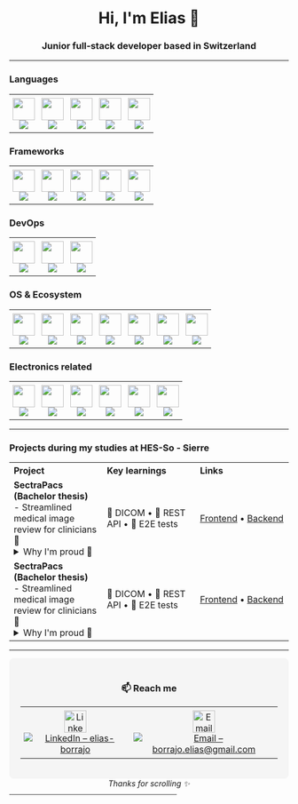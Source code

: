 <!-- EliasBorrajo/README.md -->

<h1 align="center">Hi, I'm Elias 👋</h1>

<h3 align="center">
  Junior full‑stack developer based in Switzerland
</h3>

---


### Languages
<table style="border-collapse:collapse;border:none;">
  <tr>
    <!-- Java -->
    <td align="center" style="border:none;padding:6px;">
      <a href="https://github.com/search?q=user%3AEliasBorrajo+java&type=repositories">
        <img src="https://skillicons.dev/icons?i=java" width="40"><br/>
        <img src="https://img.shields.io/badge/-Java-05122A?style=flat&logo=openjdk&logoColor=white"/>
      </a>
    </td>
    <!-- C# -->
    <td align="center" style="border:none;padding:6px;">
      <a href="https://github.com/search?q=user%3AEliasBorrajo+csharp&type=repositories">
        <img src="https://skillicons.dev/icons?i=cs" width="40"><br/>
        <img src="https://img.shields.io/badge/-C%23-05122A?style=flat&logo=csharp&logoColor=white"/>
      </a>
    </td>
    <!-- SQL -->
    <td align="center" style="border:none;padding:6px;">
      <a href="https://github.com/search?q=user%3AEliasBorrajo+sql&type=repositories">
        <img src="https://skillicons.dev/icons?i=mysql" width="40"><br/>
        <img src="https://img.shields.io/badge/-SQL-05122A?style=flat&logo=mysql&logoColor=white"/>
      </a>
    </td>
    <!-- Dart -->
    <td align="center" style="border:none;padding:6px;">
      <a href="https://github.com/search?q=user%3AEliasBorrajo+dart&type=repositories">
        <img src="https://skillicons.dev/icons?i=dart" width="40"><br/>
        <img src="https://img.shields.io/badge/-Dart-05122A?style=flat&logo=dart&logoColor=white"/>
      </a>
    </td>
    <!-- JavaScript -->
    <td align="center" style="border:none;padding:6px;">
      <a href="https://github.com/search?q=user%3AEliasBorrajo+javascript&type=repositories">
        <img src="https://skillicons.dev/icons?i=javascript" width="40"><br/>
        <img src="https://img.shields.io/badge/-JavaScript-05122A?style=flat&logo=javascript&logoColor=white"/>
      </a>
    </td>
  </tr>
</table>

### Frameworks
<table style="border-collapse:collapse;border:none;">
  <tr>
    <!-- ASP.NET -->
    <td align="center" style="border:none;padding:6px;">
      <a href="https://github.com/search?q=user%3AEliasBorrajo+asp.net&type=repositories">
        <img src="https://skillicons.dev/icons?i=dotnet" width="40"><br/>
        <img src="https://img.shields.io/badge/-ASP.NET-05122A?style=flat&logo=dotnet&logoColor=white"/>
      </a>
    </td>
    <!-- Flutter -->
    <td align="center" style="border:none;padding:6px;">
      <a href="https://github.com/search?q=user%3AEliasBorrajo+dart&type=repositories">
        <img src="https://skillicons.dev/icons?i=flutter" width="40"><br/>
        <img src="https://img.shields.io/badge/-Flutter-05122A?style=flat&logo=flutter&logoColor=white"/>
      </a>
    </td>
    <!-- React -->
    <td align="center" style="border:none;padding:6px;">
      <a href="https://github.com/search?q=user%3AEliasBorrajo+reactjs&type=repositories">
        <img src="https://skillicons.dev/icons?i=react" width="40"><br/>
        <img src="https://img.shields.io/badge/-React-05122A?style=flat&logo=react&logoColor=white"/>
      </a>
    </td>
    <!-- Android Studio -->
    <td align="center" style="border:none;padding:6px;">
      <a href="https://github.com/search?q=user%3AEliasBorrajo+android&type=repositories">
        <img src="https://skillicons.dev/icons?i=androidstudio" width="40"><br/>
        <img src="https://img.shields.io/badge/-Android-05122A?style=flat&logo=android&logoColor=white"/>
      </a>
    </td>
    <!-- Unity -->
    <td align="center" style="border:none;padding:6px;">
      <a href="https://github.com/search?q=user%3AEliasBorrajo+unity&type=repositories">
        <img src="https://skillicons.dev/icons?i=unity" width="40"><br/>
        <img src="https://img.shields.io/badge/-Unity-05122A?style=flat&logo=unity&logoColor=white"/>
      </a>
    </td>
  </tr>
</table>

### DevOps
<table style="border-collapse:collapse;border:none;">
  <tr>
    <!-- Git -->
    <td align="center" style="border:none;padding:6px;">
      <a href="https://github.com/search?q=user%3AEliasBorrajo+git&type=repositories">
        <img src="https://skillicons.dev/icons?i=git" width="40"><br/>
        <img src="https://img.shields.io/badge/-Git-05122A?style=flat&logo=git&logoColor=white"/>
      </a>
    </td>
    <!-- Docker -->
    <td align="center" style="border:none;padding:6px;">
      <a href="https://github.com/search?q=user%3AEliasBorrajo+docker&type=repositories">
        <img src="https://skillicons.dev/icons?i=docker" width="40"><br/>
        <img src="https://img.shields.io/badge/-Docker-05122A?style=flat&logo=docker&logoColor=white"/>
      </a>
    </td>
    <!-- Nginx -->
    <td align="center" style="border:none;padding:6px;">
      <a href="https://github.com/search?q=user%3AEliasBorrajo+nginx&type=repositories">
        <img src="https://skillicons.dev/icons?i=nginx" width="40"><br/>
        <img src="https://img.shields.io/badge/-Nginx-05122A?style=flat&logo=nginx&logoColor=white"/>
      </a>
    </td>
  </tr>
</table>

### OS & Ecosystem
<table style="border-collapse:collapse;border:none;">
  <tr>
    <!-- Linux -->
    <td align="center" style="border:none;padding:6px;">
      <a href="https://github.com/search?q=user%3AEliasBorrajo+linux&type=repositories">
        <img src="https://skillicons.dev/icons?i=linux" width="40"><br/>
        <img src="https://img.shields.io/badge/-Linux-05122A?style=flat&logo=linux&logoColor=white"/>
      </a>
    </td>
    <!-- NixOS -->
    <td align="center" style="border:none;padding:6px;">
      <a href="https://github.com/search?q=user%3AEliasBorrajo+nixos&type=repositories">
        <img src="https://skillicons.dev/icons?i=nix" width="40"><br/>
        <img src="https://img.shields.io/badge/-NixOS-05122A?style=flat&logo=nixos&logoColor=white"/>
      </a>
    </td>
    <!-- Firebase -->
    <td align="center" style="border:none;padding:6px;">
      <a href="https://github.com/search?q=user%3AEliasBorrajo+firebase&type=repositories">
        <img src="https://skillicons.dev/icons?i=firebase" width="40"><br/>
        <img src="https://img.shields.io/badge/-Firebase-05122A?style=flat&logo=firebase&logoColor=white"/>
      </a>
    </td>
    <!-- Azure -->
    <td align="center" style="border:none;padding:6px;">
      <a href="https://github.com/search?q=user%3AEliasBorrajo+azure&type=repositories">
        <img src="https://skillicons.dev/icons?i=azure" width="40"><br/>
        <img src="https://img.shields.io/badge/-Azure-05122A?style=flat&logo=azure&logoColor=white"/>
      </a>
    </td>
    <!-- MS SQL Server -->
    <td align="center" style="border:none;padding:6px;">
      <a href="https://github.com/search?q=user%3AEliasBorrajo+microsoft+sql+server&type=repositories">
        <img src="https://skillicons.dev/icons?i=sqlserver" width="40"><br/>
        <img src="https://img.shields.io/badge/-SQLServer-05122A?style=flat&logo=microsoft+sql+server&logoColor=white"/>
      </a>
    </td>
    <!-- SAP -->
    <td align="center" style="border:none;padding:6px;">
      <a href="https://github.com/search?q=user%3AEliasBorrajo+sap&type=repositories">
        <img src="https://skillicons.dev/icons?i=sap" width="40"><br/>
        <img src="https://img.shields.io/badge/-SAP-05122A?style=flat&logo=sap&logoColor=white"/>
      </a>
    </td>
    <!-- KNIME -->
    <td align="center" style="border:none;padding:6px;">
      <a href="https://github.com/search?q=user%3AEliasBorrajo+knime&type=repositories">
        <img src="https://skillicons.dev/icons?i=knime" width="40"><br/>
        <img src="https://img.shields.io/badge/-KNIME-05122A?style=flat&logo=knime&logoColor=white"/>
      </a>
    </td>
  </tr>
</table>

### Electronics related
<table style="border-collapse:collapse;border:none;">
  <tr>
    <!-- Arduino -->
    <td align="center" style="border:none;padding:6px;">
      <a href="https://github.com/search?q=user%3AEliasBorrajo+arduino&type=repositories">
        <img src="https://skillicons.dev/icons?i=arduino" width="40"><br/>
        <img src="https://img.shields.io/badge/-Arduino-05122A?style=flat&logo=arduino&logoColor=white"/>
      </a>
    </td>
    <!-- C -->
    <td align="center" style="border:none;padding:6px;">
      <a href="https://github.com/search?q=user%3AEliasBorrajo+language%3AC&type=repositories">
        <img src="https://skillicons.dev/icons?i=c" width="40"><br/>
        <img src="https://img.shields.io/badge/-C-05122A?style=flat&logo=c&logoColor=white"/>
      </a>
    </td>
    <!-- C++ -->
    <td align="center" style="border:none;padding:6px;">
      <a href="https://github.com/search?q=user%3AEliasBorrajo+cpp%2B%2B&type=repositories">
        <img src="https://skillicons.dev/icons?i=cpp" width="40"><br/>
        <img src="https://img.shields.io/badge/-C%2B%2B-05122A?style=flat&logo=c%2B%2B&logoColor=white"/>
      </a>
    </td>
    <!-- FPGA -->
    <td align="center" style="border:none;padding:6px;">
      <a href="https://github.com/search?q=user%3AEliasBorrajo+fpga&type=repositories">
        <img src="https://skillicons.dev/icons?i=fpga" width="40"><br/>
        <img src="https://img.shields.io/badge/-FPGA-05122A?style=flat&logo=verilog&logoColor=white"/>
      </a>
    </td>
    <!-- VHDL -->
    <td align="center" style="border:none;padding:6px;">
      <a href="https://github.com/search?q=user%3AEliasBorrajo+vhdl&type=repositories">
        <img src="https://skillicons.dev/icons?i=verilog" width="40"><br/>
        <img src="https://img.shields.io/badge/-VHDL-05122A?style=flat&logo=verilog&logoColor=white"/>
      </a>
    </td>
    <!-- Assembly -->
    <td align="center" style="border:none;padding:6px;">
      <a href="https://github.com/search?q=user%3AEliasBorrajo+assembly&type=repositories">
        <img src="https://skillicons.dev/icons?i=assembly" width="40"><br/>
        <img src="https://img.shields.io/badge/-Assembly-05122A?style=flat&logo=assembly&logoColor=white"/>
      </a>
    </td>
  </tr>
</table>



---


### Projects during my studies at HES-So - Sierre

<table>
  <tr>
    <th align="left">Project</th>
    <th align="left">Key learnings</th>
    <th align="left">Links</th>
  </tr>

  <!-- SectraPacs -->
  <tr>
    <td width="33%">
      <b>SectraPacs (Bachelor thesis)</b><br/>
      - Streamlined medical image review for clinicians 📱
      <details>
        <summary>Why I'm proud 🔽</summary>
        Replaced legacy workstation, improved UX for radiologists, presented to a jury of 5 clinicians.
      </details>
    </td>
    <td width="33%">
      🩻 DICOM • 🔗 REST API • 🧪 E2E tests
    </td>
    <td width="33%">
      <a href="https://github.com/EliasBorrajo/SectraPacs-Frontend">Frontend</a> •
      <a href="https://github.com/EliasBorrajo/SectraPacs-Backend">Backend</a>
    </td>
  </tr>
  <!-- SectraPacs -->
  <tr>
    <td width="33%">
      <b>SectraPacs (Bachelor thesis)</b><br/>
      - Streamlined medical image review for clinicians 📱
      <details>
        <summary>Why I'm proud 🔽</summary>
        Replaced legacy workstation, improved UX for radiologists, presented to a jury of 5 clinicians.
      </details>
    </td>
    <td width="33%">
      🩻 DICOM • 🔗 REST API • 🧪 E2E tests
    </td>
    <td width="33%">
      <a href="https://github.com/EliasBorrajo/SectraPacs-Frontend">Frontend</a> •
      <a href="https://github.com/EliasBorrajo/SectraPacs-Backend">Backend</a>
    </td>
  </tr>
  
</table>

---


<!--
### 📊 GitHub Stats

<p align="center">
  <img src="https://github-readme-stats.vercel.app/api?username=EliasBorrajo&show_icons=true&hide=issues&theme=default" width="48%"/>
  <img src="https://github-readme-streak-stats.herokuapp.com/?user=EliasBorrajo&hide_border=true" width="48%"/>
</p>

---
-->


<div align="center" style="background-color: #f5f5f5; padding: 20px; border-radius: 8px;">
  <h3>📫 Reach me</h3>
  <table style="border-collapse:collapse;border:none;">
    <tr>
      <!-- LinkedIn complet -->
      <td align="center" style="border:none;padding:6px;">
        <a href="https://www.linkedin.com/in/elias‑borrajo/">
          <img src="https://skillicons.dev/icons?i=linkedin&theme=light" width="40" alt="LinkedIn icon" /><br/>
          <img src="https://img.shields.io/badge/LinkedIn-elias--borrajo-05122A?style=flat&logo=linkedin&logoColor=white" alt="LinkedIn – elias-borrajo" />
        </a>
      </td>
      <!-- Email complet -->
      <td align="center" style="border:none;padding:6px;">
        <a href="mailto:borrajo.elias@gmail.com">
          <img src="https://skillicons.dev/icons?i=gmail&theme=light" width="40" alt="Email icon" /><br/>
          <img src="https://img.shields.io/badge/Email-borrajo.elias@gmail.com-05122A?style=flat&logo=gmail&logoColor=white" alt="Email – borrajo.elias@gmail.com" />
        </a>
      </td>
    </tr>
  </table>
</div>

<div align="center">
  <em>Thanks for scrolling ✨</em>
</div>
<hr style="margin-top: 10px; border: 0; height: 1px; background: #444; width: 60%;" />







